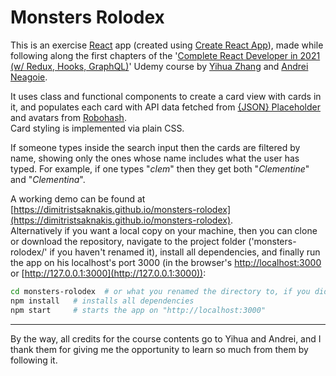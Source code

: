 # Monsters Rolodex 

This is an exercise [React](https://reactjs.org/) app (created using [Create React App](https://github.com/facebook/create-react-app)), made while following along the first chapters of the '[Complete React Developer in 2021 (w/ Redux, Hooks, GraphQL)](https://www.udemy.com/course/complete-react-developer-zero-to-mastery)' Udemy course by [Yihua Zhang](https://www.udemy.com/user/yihua-zhang-5/) and [Andrei Neagoie](https://www.udemy.com/user/andrei-neagoie/).

It uses class and functional components to create a card view with cards in it, and populates each card with API data fetched from [\{JSON\} Placeholder](https://jsonplaceholder.typicode.com/) and avatars from [Robohash](https://robohash.org/).  
Card styling is implemented via plain CSS.  

If someone types inside the search input then the cards are filtered by name, showing only the ones whose name includes what the user has typed. For example, if one types "*clem*" then they get both "*Clementine*" and "*Clementina*".

A working demo can be found at [https://dimitristsaknakis.github.io/monsters-rolodex](https://dimitristsaknakis.github.io/monsters-rolodex).  
Alternatively if you want a local copy on your machine, then you can clone or download the repository, navigate to the project folder ('monsters-rolodex/' if you haven't renamed it), install all dependencies, and finally run the app on his localhost's port 3000 (in the browser's [http://localhost:3000](http://localhost:3000) or [http://127.0.0.1:3000](http://127.0.0.1:3000)):

```zsh
cd monsters-rolodex  # or what you renamed the directory to, if you did
npm install   # installs all dependencies
npm start     # starts the app on "http://localhost:3000"
```

---

By the way, all credits for the course contents go to Yihua and Andrei, and I thank them for giving me the opportunity to learn so much from them by following it.  




